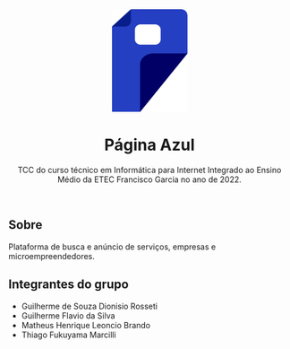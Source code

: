 
<div align="center">
    <a href="https://github.com/DarkEyeBr/Pagina-Azul">
        <img width="135" src="./assets/img/logos/Logo.png">
    </a>
    <h1>Página Azul</h1>
    <p>TCC do curso técnico em Informática para Internet Integrado ao Ensino Médio da ETEC Francisco Garcia no ano de 2022.</p>
</div>
<br>

## Sobre
Plataforma de busca e anúncio de serviços, empresas e microempreendedores.

## Integrantes do grupo
- Guilherme de Souza Dionisio Rosseti
- Guilherme Flavio da Silva
- Matheus Henrique Leoncio Brando
- Thiago Fukuyama Marcilli
